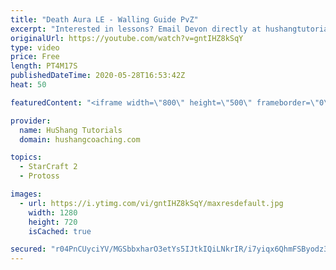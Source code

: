 ```yaml
---
title: "Death Aura LE - Walling Guide PvZ"
excerpt: "Interested in lessons? Email Devon directly at hushangtutorials@outlook.com ------------------------------------------------------------------------------------------------------- Want to support HuShang Tutorials directly? Patreon is a website where you can contribute a monthly donation that will help"
originalUrl: https://youtube.com/watch?v=gntIHZ8kSqY
type: video
price: Free
length: PT4M17S
publishedDateTime: 2020-05-28T16:53:42Z
heat: 50

featuredContent: "<iframe width=\"800\" height=\"500\" frameborder=\"0\" src=\"https://www.youtube.com/embed/gntIHZ8kSqY\" allow=\"accelerometer; autoplay; encrypted-media; gyroscope; picture-in-picture\" allowfullscreen></iframe>"

provider:
  name: HuShang Tutorials
  domain: hushangcoaching.com

topics:
  - StarCraft 2
  - Protoss

images:
  - url: https://i.ytimg.com/vi/gntIHZ8kSqY/maxresdefault.jpg
    width: 1280
    height: 720
    isCached: true

secured: "r04PnCUyciYV/MGSbbxharO3etYs5IJtkIQiLNkrIR/i7yiqx6QhmFSByodz3X8DtKg+YIoPbicq5AcgfICUJ/GoJ054j2AxeDZdgf0cnzgjEEYzhhpvlFhRWUNQHSknR8Gvb1IAnSUcoIOx6uE/2OE9NirCGbprCNnJh7gAK78xuu0IhntRhlZ2wMROL480AqLfKP4oJwY3yhpG8GiHzhFIwiLWAarf4mqalyCBF1a4+uJ1KIfmgw6PzZMcpYK6bUFn6rsd0IpR/Pn5wENv/49e2Mj0bamOLQ8VBdaAF8hz3O+G22dlicTgqNjqS2kr0ttlCMXR7bwCAUILaLwh5Z9Jbvfb06hTLLkXH+qRxvDDghXGoS13eOnljEwMvmY+PbwHL19XtaCXKgZ0MIbB9lKqkNO01Z08S6agYMKnKGU=;nYS8cVCU+j+S61Vlw2XY1g=="
---
```


